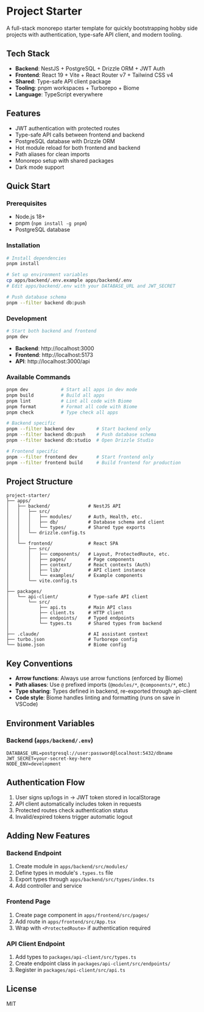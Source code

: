 # Project Starter

A full-stack monorepo starter template for quickly bootstrapping hobby side projects with authentication, type-safe API client, and modern tooling.

## Tech Stack

- **Backend**: NestJS + PostgreSQL + Drizzle ORM + JWT Auth
- **Frontend**: React 19 + Vite + React Router v7 + Tailwind CSS v4
- **Shared**: Type-safe API client package
- **Tooling**: pnpm workspaces + Turborepo + Biome
- **Language**: TypeScript everywhere

## Features

- JWT authentication with protected routes
- Type-safe API calls between frontend and backend
- PostgreSQL database with Drizzle ORM
- Hot module reload for both frontend and backend
- Path aliases for clean imports
- Monorepo setup with shared packages
- Dark mode support

## Quick Start

### Prerequisites

- Node.js 18+
- pnpm (`npm install -g pnpm`)
- PostgreSQL database

### Installation

```bash
# Install dependencies
pnpm install

# Set up environment variables
cp apps/backend/.env.example apps/backend/.env
# Edit apps/backend/.env with your DATABASE_URL and JWT_SECRET

# Push database schema
pnpm --filter backend db:push
```

### Development

```bash
# Start both backend and frontend
pnpm dev
```

- **Backend**: http://localhost:3000
- **Frontend**: http://localhost:5173
- **API**: http://localhost:3000/api

### Available Commands

```bash
pnpm dev            # Start all apps in dev mode
pnpm build          # Build all apps
pnpm lint           # Lint all code with Biome
pnpm format         # Format all code with Biome
pnpm check          # Type check all apps

# Backend specific
pnpm --filter backend dev        # Start backend only
pnpm --filter backend db:push    # Push database schema
pnpm --filter backend db:studio  # Open Drizzle Studio

# Frontend specific
pnpm --filter frontend dev       # Start frontend only
pnpm --filter frontend build     # Build frontend for production
```

## Project Structure

```
project-starter/
├── apps/
│   ├── backend/              # NestJS API
│   │   ├── src/
│   │   │   ├── modules/      # Auth, Health, etc.
│   │   │   ├── db/           # Database schema and client
│   │   │   └── types/        # Shared type exports
│   │   └── drizzle.config.ts
│   │
│   └── frontend/             # React SPA
│       ├── src/
│       │   ├── components/   # Layout, ProtectedRoute, etc.
│       │   ├── pages/        # Page components
│       │   ├── context/      # React contexts (Auth)
│       │   ├── lib/          # API client instance
│       │   └── examples/     # Example components
│       └── vite.config.ts
│
├── packages/
│   └── api-client/           # Type-safe API client
│       └── src/
│           ├── api.ts        # Main API class
│           ├── client.ts     # HTTP client
│           ├── endpoints/    # Typed endpoints
│           └── types.ts      # Shared types from backend
│
├── .claude/                  # AI assistant context
├── turbo.json                # Turborepo config
└── biome.json                # Biome config
```

## Key Conventions

- **Arrow functions**: Always use arrow functions (enforced by Biome)
- **Path aliases**: Use `@` prefixed imports (`@modules/*`, `@components/*`, etc.)
- **Type sharing**: Types defined in backend, re-exported through api-client
- **Code style**: Biome handles linting and formatting (runs on save in VSCode)

## Environment Variables

### Backend (`apps/backend/.env`)

```env
DATABASE_URL=postgresql://user:password@localhost:5432/dbname
JWT_SECRET=your-secret-key-here
NODE_ENV=development
```

## Authentication Flow

1. User signs up/logs in → JWT token stored in localStorage
2. API client automatically includes token in requests
3. Protected routes check authentication status
4. Invalid/expired tokens trigger automatic logout

## Adding New Features

### Backend Endpoint

1. Create module in `apps/backend/src/modules/`
2. Define types in module's `.types.ts` file
3. Export types through `apps/backend/src/types/index.ts`
4. Add controller and service

### Frontend Page

1. Create page component in `apps/frontend/src/pages/`
2. Add route in `apps/frontend/src/App.tsx`
3. Wrap with `<ProtectedRoute>` if authentication required

### API Client Endpoint

1. Add types to `packages/api-client/src/types.ts`
2. Create endpoint class in `packages/api-client/src/endpoints/`
3. Register in `packages/api-client/src/api.ts`

## License

MIT
